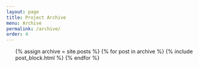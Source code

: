 ```yaml
---
layout: page
title: Project Archive
menu: Archive
permalink: /archive/
order: 4
---
```


<ul class="post-list">
    {% assign archive = site.posts %}
	{% for post in archive %}
	{% include post_block.html %}
	{% endfor %}
</ul>
